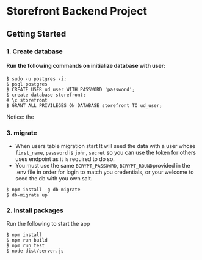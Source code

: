 # Storefront Backend Project

## Getting Started
### 1. Create database
#### Run the following commands on initialize database with user:
```
$ sudo -u postgres -i;
$ psql postgres
$ CREATE USER ud_user WITH PASSWORD 'password';
$ create database storefront;
# \c storefront
$ GRANT ALL PRIVILEGES ON DATABASE storefront TO ud_user;
```
Notice: the 

### 3. migrate
- When users table migration start It will seed the data with a user whose `first_name`, `password` is `john`, `secret` so you can use the token for others uses endpoint as it is required to do so.
- You must use the same `BCRYPT_PASSOWRD`, `BCRYPT_ROUND`provided in the .env file in order for login to match you credentials, or your welcome to seed the db with you own salt. 

```
$ npm install -g db-migrate
$ db-migrate up
```
### 2. Install packages
Run the following to start the app
```
$ npm install
$ npm run build
$ npm run test
$ node dist/server.js
```

